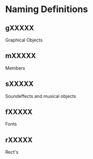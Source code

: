 # Naming Definitions

## gXXXXX

Graphical Objects

## mXXXXX

Members

## sXXXXX

Soundeffects and musical objects

## fXXXXX

Fonts

## rXXXXX

Rect's
